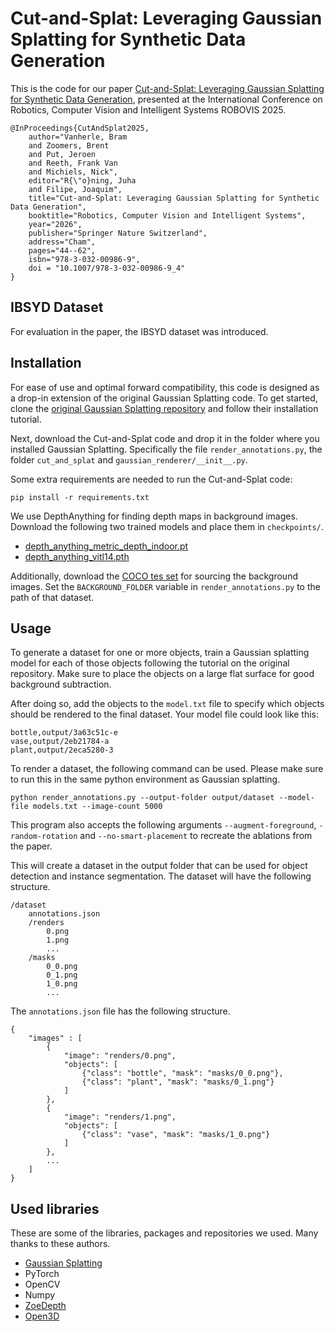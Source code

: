# Cut-and-Splat: Leveraging Gaussian Splatting for Synthetic Data Generation

This is the code for our paper [Cut-and-Splat: Leveraging Gaussian Splatting for Synthetic Data Generation](https://doi.org/10.1007/978-3-032-00986-9_4), presented at the International Conference on Robotics, Computer Vision and Intelligent Systems ROBOVIS 2025. 

```
@InProceedings{CutAndSplat2025,
    author="Vanherle, Bram
    and Zoomers, Brent
    and Put, Jeroen
    and Reeth, Frank Van
    and Michiels, Nick",
    editor="R{\"o}ning, Juha
    and Filipe, Joaquim",
    title="Cut-and-Splat: Leveraging Gaussian Splatting for Synthetic Data Generation",
    booktitle="Robotics, Computer Vision and Intelligent Systems",
    year="2026",
    publisher="Springer Nature Switzerland",
    address="Cham",
    pages="44--62",
    isbn="978-3-032-00986-9",
    doi = "10.1007/978-3-032-00986-9_4"
}
```


## IBSYD Dataset

For evaluation in the paper, the IBSYD dataset was introduced. 

## Installation

For ease of use and optimal forward compatibility, this code is designed as a drop-in extension of the original Gaussian Splatting code.
To get started, clone the [original Gaussian Splatting repository](https://github.com/graphdeco-inria/gaussian-splatting.git) and follow their installation tutorial.

Next, download the Cut-and-Splat code and drop it in the folder where you installed Gaussian Splatting.
Specifically the file `render_annotations.py`, the folder `cut_and_splat` and `gaussian_renderer/__init__.py`.

Some extra requirements are needed to run the Cut-and-Splat code:

```
pip install -r requirements.txt
```

We use DepthAnything for finding depth maps in background images.
Download the following two trained models and place them in `checkpoints/`.

- [depth_anything_metric_depth_indoor.pt](https://huggingface.co/spaces/LiheYoung/Depth-Anything/blob/main/checkpoints_metric_depth/depth_anything_metric_depth_indoor.pt)
- [depth_anything_vitl14.pth](https://huggingface.co/spaces/LiheYoung/Depth-Anything/blob/main/checkpoints/depth_anything_vitl14.pth)

Additionally, download the [COCO tes set](https://cocodataset.org/#download) for sourcing the background images.
Set the `BACKGROUND_FOLDER` variable in `render_annotations.py` to the path of that dataset.

## Usage

To generate a dataset for one or more objects, train a Gaussian splatting model for each of those objects following the tutorial on the original repository.
Make sure to place the objects on a large flat surface for good background subtraction.

After doing so, add the objects to the `model.txt` file to specify which objects should be rendered to the final dataset.
Your model file could look like this:

```
bottle,output/3a63c51c-e
vase,output/2eb21784-a
plant,output/2eca5280-3
```

To render a dataset, the following command can be used. Please make sure to run this in the same python environment as Gaussian splatting.

```
python render_annotations.py --output-folder output/dataset --model-file models.txt --image-count 5000
```

This program also accepts the following arguments `--augment-foreground`, `-random-rotation` and `--no-smart-placement` to recreate the ablations from the paper.

This will create a dataset in the output folder that can be used for object detection and instance segmentation.
The dataset will have the following structure.
```
/dataset
    annotations.json
    /renders
        0.png
        1.png
        ...
    /masks
        0_0.png
        0_1.png
        1_0.png
        ...
```
The `annotations.json` file has the following structure.
```
{
    "images" : [
        {
            "image": "renders/0.png",
            "objects": [
                {"class": "bottle", "mask": "masks/0_0.png"},
                {"class": "plant", "mask": "masks/0_1.png"}
            ]
        },
        {
            "image": "renders/1.png",
            "objects": [
                {"class": "vase", "mask": "masks/1_0.png"}
            ]
        },
        ...
    ]
}
```

## Used libraries

These are some of the libraries, packages and repositories we used. Many thanks to these authors.

- [Gaussian Splatting](https://github.com/graphdeco-inria/gaussian-splatting.git)
- PyTorch
- OpenCV
- Numpy
- [ZoeDepth](https://github.com/isl-org/ZoeDepth)
- [Open3D](http://www.open3d.org/docs/release/index.html)
